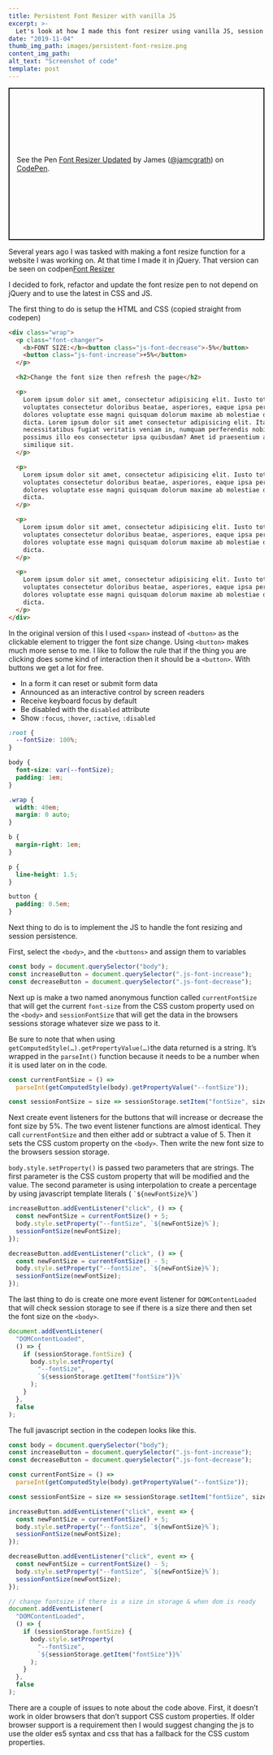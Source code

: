 ```yaml
---
title: Persistent Font Resizer with vanilla JS
excerpt: >-
  Let's look at how I made this font resizer using vanilla JS, session storage and CSS custom properties.
date: "2019-11-04"
thumb_img_path: images/persistent-font-resize.png
content_img_path:
alt_text: "Screenshot of code"
template: post
---
```


<p class="codepen" data-height="300" data-theme-id="32872" data-default-tab="result" data-user="jamcgrath" data-slug-hash="bGbyYze" style="height: 300px; box-sizing: border-box; display: flex; align-items: center; justify-content: center; border: 2px solid; margin: 1em 0; padding: 1em;" data-pen-title="Font Resizer Updated">
  <span>See the Pen <a href="https://codepen.io/jamcgrath/pen/bGbyYze">
  Font Resizer Updated</a> by James (<a href="https://codepen.io/jamcgrath">@jamcgrath</a>)
  on <a href="https://codepen.io">CodePen</a>.</span>
</p>
<script async src="https://static.codepen.io/assets/embed/ei.js"></script>

Several years ago I was tasked with making a font resize function for a website I was working on. At that time I made it in jQuery. That version can be seen on codpen[Font Resizer](https://codepen.io/jamcgrath/pen/GgzqqY)

I decided to fork, refactor and update the font resize pen to not depend on jQuery and to use the latest in CSS and JS.

The first thing to do is setup the HTML and CSS (copied straight from codepen)

```html
<div class="wrap">
  <p class="font-changer">
    <b>FONT SIZE:</b><button class="js-font-decrease">-5%</button>
    <button class="js-font-increase">+5%</button>
  </p>

  <h2>Change the font size then refresh the page</h2>

  <p>
    Lorem ipsum dolor sit amet, consectetur adipisicing elit. Iusto totam minus
    voluptates consectetur doloribus beatae, asperiores, eaque ipsa perspiciatis
    dolores voluptate esse magni quisquam dolorum maxime ab molestiae dolor
    dicta. Lorem ipsum dolor sit amet consectetur adipisicing elit. Itaque eum
    necessitatibus fugiat veritatis veniam in, numquam perferendis nobis
    possimus illo eos consectetur ipsa quibusdam? Amet id praesentium aperiam
    similique sit.
  </p>

  <p>
    Lorem ipsum dolor sit amet, consectetur adipisicing elit. Iusto totam minus
    voluptates consectetur doloribus beatae, asperiores, eaque ipsa perspiciatis
    dolores voluptate esse magni quisquam dolorum maxime ab molestiae dolor
    dicta.
  </p>

  <p>
    Lorem ipsum dolor sit amet, consectetur adipisicing elit. Iusto totam minus
    voluptates consectetur doloribus beatae, asperiores, eaque ipsa perspiciatis
    dolores voluptate esse magni quisquam dolorum maxime ab molestiae dolor
    dicta.
  </p>

  <p>
    Lorem ipsum dolor sit amet, consectetur adipisicing elit. Iusto totam minus
    voluptates consectetur doloribus beatae, asperiores, eaque ipsa perspiciatis
    dolores voluptate esse magni quisquam dolorum maxime ab molestiae dolor
    dicta.
  </p>
</div>
```

In the original version of this I used `<span>` instead of `<button>` as the clickable element to trigger the font size change. Using `<button>` makes much more sense to me. I like to follow the rule that if the thing you are clicking does some kind of interaction then it should be a `<button>`. With buttons we get a lot for free.

- In a form it can reset or submit form data
- Announced as an interactive control by screen readers
- Receive keyboard focus by default
- Be disabled with the `disabled` attribute
- Show `:focus`, `:hover`, `:active`, `:disabled`

```css
:root {
  --fontSize: 100%;
}

body {
  font-size: var(--fontSize);
  padding: 1em;
}

.wrap {
  width: 40em;
  margin: 0 auto;
}

b {
  margin-right: 1em;
}

p {
  line-height: 1.5;
}

button {
  padding: 0.5em;
}
```

Next thing to do is to implement the JS to handle the font resizing and session persistence.

First, select the `<body>`, and the `<buttons>` and assign them to variables

```javascript
const body = document.querySelector("body");
const increaseButton = document.querySelector(".js-font-increase");
const decreaseButton = document.querySelector(".js-font-decrease");
```

Next up is make a two named anonymous function called `currentFontSize` that will get the current `font-size` from the CSS custom property used on the `<body>` and `sessionFontSize` that will get the data in the browsers sessions storage whatever size we pass to it.

Be sure to note that when using `getComputedStyle(…).getPropertyValue(…)`the data returned is a string. It’s wrapped in the `parseInt()` function because it needs to be a number when it is used later on in the code.

```javascript
const currentFontSize = () =>
  parseInt(getComputedStyle(body).getPropertyValue("--fontSize"));

const sessionFontSize = size => sessionStorage.setItem("fontSize", size);
```

Next create event listeners for the buttons that will increase or decrease the font size by 5%. The two event listener functions are almost identical. They call `currentFontSize` and then either add or subtract a value of 5. Then it sets the CSS custom property on the `<body>`. Then write the new font size to the browsers session storage.

`body.style.setProperty()` is passed two parameters that are strings. The first parameter is the CSS custom property that will be modified and the value. The second parameter is using interpolation to create a percentage by using javascript template literals ( `` `${newFontSize}%` ``)

```javascript
increaseButton.addEventListener("click", () => {
  const newFontSize = currentFontSize() + 5;
  body.style.setProperty("--fontSize", `${newFontSize}%`);
  sessionFontSize(newFontSize);
});

decreaseButton.addEventListener("click", () => {
  const newFontSize = currentFontSize() - 5;
  body.style.setProperty("--fontSize", `${newFontSize}%`);
  sessionFontSize(newFontSize);
});
```

The last thing to do is create one more event listener for `DOMContentLoaded` that will check session storage to see if there is a size there and then set the font size on the `<body>`.

```javascript
document.addEventListener(
  "DOMContentLoaded",
  () => {
    if (sessionStorage.fontSize) {
      body.style.setProperty(
        "--fontSize",
        `${sessionStorage.getItem("fontSize")}%`
      );
    }
  },
  false
);
```

The full javascript section in the codepen looks like this.

```javascript
const body = document.querySelector("body");
const increaseButton = document.querySelector(".js-font-increase");
const decreaseButton = document.querySelector(".js-font-decrease");

const currentFontSize = () =>
  parseInt(getComputedStyle(body).getPropertyValue("--fontSize"));

const sessionFontSize = size => sessionStorage.setItem("fontSize", size);

increaseButton.addEventListener("click", event => {
  const newFontSize = currentFontSize() + 5;
  body.style.setProperty("--fontSize", `${newFontSize}%`);
  sessionFontSize(newFontSize);
});

decreaseButton.addEventListener("click", event => {
  const newFontSize = currentFontSize() - 5;
  body.style.setProperty("--fontSize", `${newFontSize}%`);
  sessionFontSize(newFontSize);
});

// change fontsize if there is a size in storage & when dom is ready
document.addEventListener(
  "DOMContentLoaded",
  () => {
    if (sessionStorage.fontSize) {
      body.style.setProperty(
        "--fontSize",
        `${sessionStorage.getItem("fontSize")}%`
      );
    }
  },
  false
);
```

There are a couple of issues to note about the code above. First, it doesn’t work in older browsers that don’t support CSS custom properties. If older browser support is a requirement then I would suggest changing the js to use the older es5 syntax and css that has a fallback for the CSS custom properties.
